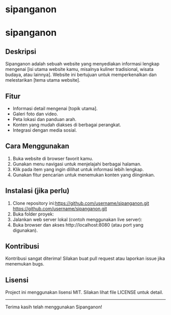 # sipanganon
# sipanganon

## Deskripsi
Sipanganon adalah sebuah website yang menyediakan informasi lengkap mengenai [isi utama website kamu, misalnya kuliner tradisional, wisata budaya, atau lainnya]. Website ini bertujuan untuk memperkenalkan dan melestarikan [tema utama website].

## Fitur
- Informasi detail mengenai [topik utama].
- Galeri foto dan video.
- Peta lokasi dan panduan arah.
- Konten yang mudah diakses di berbagai perangkat.
- Integrasi dengan media sosial.

## Cara Menggunakan
1. Buka website di browser favorit kamu.
2. Gunakan menu navigasi untuk menjelajahi berbagai halaman.
3. Klik pada item yang ingin dilihat untuk informasi lebih lengkap.
4. Gunakan fitur pencarian untuk menemukan konten yang diinginkan.

## Instalasi (jika perlu)
1. Clone repository ini:https://github.com/username/sipanganon.git
https://github.com/username/sipanganon.git
2. Buka folder proyek:
3.    Jalankan web server lokal (contoh menggunakan live server):
4. Buka browser dan akses http://localhost:8080 (atau port yang digunakan).

## Kontribusi
Kontribusi sangat diterima! Silakan buat pull request atau laporkan issue jika menemukan bugs.

## Lisensi
Project ini menggunakan lisensi MIT. Silakan lihat file LICENSE untuk detail.

---

Terima kasih telah menggunakan Sipanganon!

